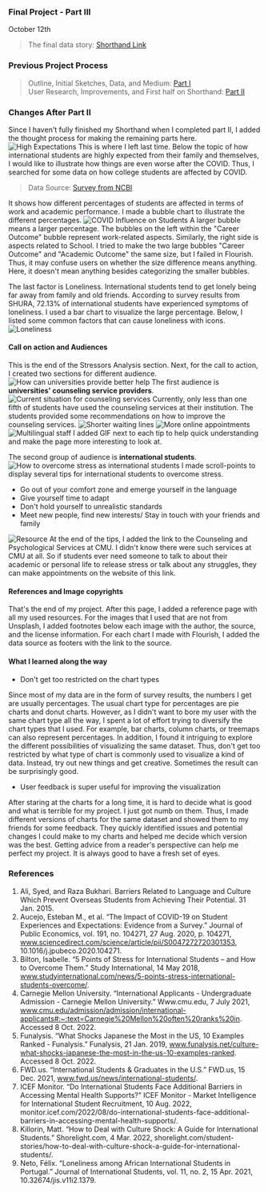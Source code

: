 ### Final Project - Part III

October 12th 

> The final data story: [Shorthand Link](https://carnegiemellon.shorthandstories.com/international-students-stress-level/index.html)

### Previous Project Process
>Outline, Initial Sketches, Data, and Medium: [Part I](final-project-part1.md)  
>User Research, Improvements, and First half on Shorthand: [Part II](final_project_part2.md)

### Changes After Part II
Since I haven't fully finished my Shorthand when I completed part II, I added the thought process for making the remaining parts here.
![High Expectations](Pictures/high_expectation.jpeg)
This is where I left last time. Below the topic of how international students are highly expected from their family and themselves, I would like to illustrate how things are even worse after the COVID. Thus, I searched for some data on how college students are affected by COVID.
> Data Source: [Survey from NCBI](https://www.ncbi.nlm.nih.gov/pmc/articles/PMC7451187/)  

It shows how different percentages of students are affected in terms of work and academic performance. I made a bubble chart to illustrate the different percentages. 
![COVID Influence on Students](Pictures/COVID_influence.png)
A larger bubble means a larger percentage. The bubbles on the left within the "Career Outcome" bubble represent work-related aspects. Similarly, the right side is aspects related to School. I tried to make the two large bubbles "Career Outcome" and "Academic Outcome" the same size, but I failed in Flourish. Thus, it may confuse users on whether the size difference means anything. Here, it doesn't mean anything besides categorizing the smaller bubbles.

The last factor is Loneliness. International students tend to get lonely being far away from family and old friends. According to survey results from SHURA, 72.13% of international students have experienced symptoms of loneliness. I used a bar chart to visualize the large percentage. Below, I listed some common factors that can cause loneliness with icons.
![Loneliness](Pictures/Loneliness.png)

#### Call on action and Audiences 
This is the end of the Stressors Analysis section. Next, for the call to action, I created two sections for different audience.
![How can universities provide better help](Pictures/Universities_subtitle.png)
The first audience is **universities' counseling service providers**.
![Current situation for counseling services](Pictures/Current_situation.jpeg)
Currently, only less than one fifth of students have used the counseling services at their institution. The students provided some recommendations on how to improve the counseling services.
![Shorter waiting lines](Pictures/shorter_lines.jpeg)
![More online appointments](Pictures/more_online_appointments.jpeg)
![Multilingual staff](Pictures/multilingual_staff.jpeg)
I added GIF next to each tip to help quick understanding and make the page more interesting to look at. 

The second group of audience is **international students**.
![How to overcome stress as international students](Pictures/student_subtitle.png)
I made scroll-points to display several tips for international students to overcome stress. 
- Go out of your comfort zone and emerge yourself in the language
- Give yourself time to adapt
- Don't hold yourself to unrealistic standards
- Meet new people, find new interests/ Stay in touch with your friends and family

![Resource](Pictures/Resource.jpeg)
At the end of the tips, I added the link to the Counseling and Psychological Services at CMU. I didn't know there were such services at CMU at all. So if students ever need someone to talk to about their academic or personal life to release stress or talk about any struggles, they can make appointments on the website of this link.

#### References and Image copyrights 
That's the end of my project. After this page, I added a reference page with all my used resources. For the images that I used that are not from Unsplash, I added footnotes below each image with the author, the source, and the license information. For each chart I made with Flourish, I added the data source as footers with the link to the source.

#### What I learned along the way
- Don't get too restricted on the chart types

Since most of my data are in the form of survey results, the numbers I get are usually percentages. The usual chart type for percentages are pie charts and donut charts. However, as I didn't want to bore my user with the same chart type all the way, I spent a lot of effort trying to diversify the chart types that I used. For example, bar charts, column charts, or treemaps can also represent percentages. In addition, I found it intriguing to explore the different possibilities of visualizing the same dataset. Thus, don't get too restricted by what type of chart is commonly used to visualize a kind of data. Instead, try out new things and get creative. Sometimes the result can be surprisingly good.

- User feedback is super useful for improving the visualization  

After staring at the charts for a long time, it is hard to decide what is good and what is terrible for my project. I just got numb on them. Thus, I made different versions of charts for the same dataset and showed them to my friends for some feedback. They quickly identified issues and potential changes I could make to my charts and helped me decide which version was the best. Getting advice from a reader's perspective can help me perfect my project. It is always good to have a fresh set of eyes. 

### References
1. Ali, Syed, and Raza Bukhari. Barriers Related to Language and Culture Which Prevent Overseas Students from Achieving Their Potential. 31 Jan. 2015.
2. Aucejo, Esteban M., et al. “The Impact of COVID-19 on Student Experiences and Expectations: Evidence from a Survey.” Journal of Public Economics, vol. 191, no. 104271, 27 Aug. 2020, p. 104271, www.sciencedirect.com/science/article/pii/S0047272720301353, 10.1016/j.jpubeco.2020.104271.
3. Bilton, Isabelle. “5 Points of Stress for International Students – and How to Overcome Them.” Study International, 14 May 2018, www.studyinternational.com/news/5-points-stress-international-students-overcome/.
4. Carnegie Mellon University. “International Applicants - Undergraduate Admission - Carnegie Mellon University.” Www.cmu.edu, 7 July 2021, www.cmu.edu/admission/admission/international-applicants#:~:text=Carnegie%20Mellon%20often%20ranks%20in. Accessed 8 Oct. 2022.
5. Funalysis. “What Shocks Japanese the Most in the US, 10 Examples Ranked - Funalysis.” Funalysis, 21 Jan. 2019, www.funalysis.net/culture-what-shocks-japanese-the-most-in-the-us-10-examples-ranked. Accessed 8 Oct. 2022.
6. FWD.us. “International Students & Graduates in the U.S.” FWD.us, 15 Dec. 2021, www.fwd.us/news/international-students/.
7. ICEF Monitor. “Do International Students Face Additional Barriers in Accessing Mental Health Supports?” ICEF Monitor - Market Intelligence for International Student Recruitment, 10 Aug. 2022, monitor.icef.com/2022/08/do-international-students-face-additional-barriers-in-accessing-mental-health-supports/.
8. Killorin, Matt. “How to Deal with Culture Shock: A Guide for International Students.” Shorelight.com, 4 Mar. 2022, shorelight.com/student-stories/how-to-deal-with-culture-shock-a-guide-for-international-students/.
9. Neto, Félix. “Loneliness among African International Students in Portugal.” Journal of International Students, vol. 11, no. 2, 15 Apr. 2021, 10.32674/jis.v11i2.1379.


